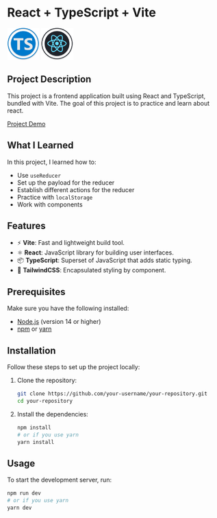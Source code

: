 # React + TypeScript + Vite
<img width="75px" src="https://github.com/Pedro-Murilo/icons-for-readme/blob/main/.github/typescript-icon.svg" alt="Typescript Icon" /> <img width="75px" src="https://github.com/Pedro-Murilo/icons-for-readme/blob/main/.github/react-icon.svg" alt="ReactJS Icon" />

## Project Description

This project is a frontend application built using React and TypeScript, bundled with Vite. The goal of this project is to practice and learn about react.

[Project Demo](https://harmonious-mochi-831d67.netlify.app/)

## What I Learned

In this project, I learned how to:

- Use `useReducer`
- Set up the payload for the reducer
- Establish different actions for the reducer
- Practice with `localStorage`
- Work with components

## Features

- ⚡️ **Vite**: Fast and lightweight build tool.
- ⚛️ **React**: JavaScript library for building user interfaces.
- 📦 **TypeScript**: Superset of JavaScript that adds static typing.
- 🎨 **TailwindCSS**: Encapsulated styling by component.


## Prerequisites

Make sure you have the following installed:

- [Node.js](https://nodejs.org/) (version 14 or higher)
- [npm](https://www.npmjs.com/) or [yarn](https://yarnpkg.com/)

## Installation

Follow these steps to set up the project locally:

1. Clone the repository:
    ```bash
    git clone https://github.com/your-username/your-repository.git
    cd your-repository
    ```

2. Install the dependencies:
    ```bash
    npm install
    # or if you use yarn
    yarn install
    ```

## Usage

To start the development server, run:
```bash
npm run dev
# or if you use yarn
yarn dev
